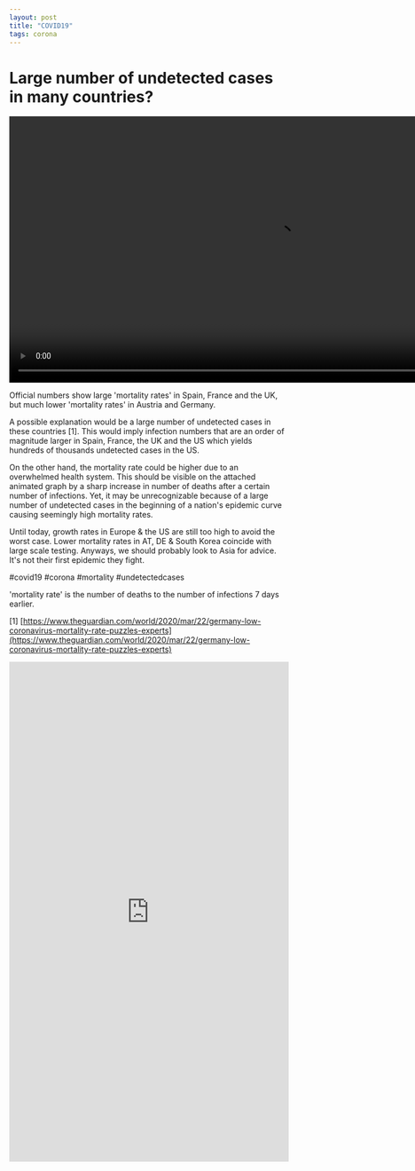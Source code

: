 ```yaml
---
layout: post
title: "COVID19"
tags: corona
---
```


# Large number of undetected cases in many countries?

<video height="480" controls="controls">
  <source src="http://homepage.univie.ac.at/a1254888/cov.mp4" type="video/mp4">
</video>

Official numbers show large 'mortality rates' in Spain, France and the UK, but much lower 'mortality rates' in Austria and Germany. 

A possible explanation would be a large number of undetected cases in these countries [1]. This would imply infection numbers that are an order of magnitude larger in Spain, France, the UK and the US which yields hundreds of thousands undetected cases in the US. 

On the other hand, the mortality rate could be higher due to an overwhelmed health system. This should be visible on the attached animated graph by a sharp increase in number of deaths after a certain number of infections. Yet, it may be unrecognizable because of a large number of undetected cases in the beginning of a nation's epidemic curve causing seemingly high mortality rates.

Until today, growth rates in Europe & the US are still too high to avoid the worst case. Lower mortality rates in AT, DE & South Korea coincide with large scale testing. Anyways, we should probably look to Asia for advice. It's not their first epidemic they fight.

#covid19 #corona #mortality #undetectedcases

'mortality rate' is the number of deaths to the number of infections 7 days earlier.

[1] [https://www.theguardian.com/world/2020/mar/22/germany-low-coronavirus-mortality-rate-puzzles-experts](https://www.theguardian.com/world/2020/mar/22/germany-low-coronavirus-mortality-rate-puzzles-experts)

<iframe src="https://www.linkedin.com/embed/feed/update/urn:li:ugcPost:6647637561302896640" height="901" width="504" frameborder="0" allowfullscreen="" title="Embedded post"></iframe>
